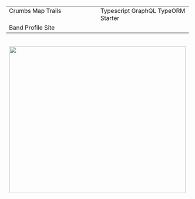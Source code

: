 
<section align="center">
  <table bordercolor="#ffffff">
      <tr>
          <td width="50%" valign="top">Crumbs Map Trails</td>
          <td width="50%" valign="top">Typescript GraphQL TypeORM Starter</td>
      </tr>
      <tr>
          <td width="50%" valign="top">Band Profile Site</td>
      </tr>
  </table>
</section>

<br>



<section align="center" width="100%">
  <img src="https://cr-skills-chart-widget.azurewebsites.net/api/api?username=robester0403" height="400" width="480">
</section>
